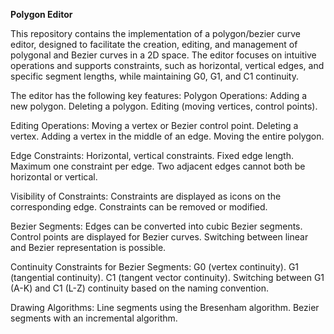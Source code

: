 **Polygon Editor**

This repository contains the implementation of a polygon/bezier curve editor, designed to facilitate the creation, editing, and management of polygonal and Bezier curves in a 2D space. The editor focuses on intuitive operations and supports constraints, such as horizontal, vertical edges, and specific segment lengths, while maintaining G0, G1, and C1 continuity.

The editor has the following key features:
Polygon Operations:
Adding a new polygon.
Deleting a polygon.
Editing (moving vertices, control points).

Editing Operations:
Moving a vertex or Bezier control point.
Deleting a vertex.
Adding a vertex in the middle of an edge.
Moving the entire polygon.

Edge Constraints:
Horizontal, vertical constraints.
Fixed edge length.
Maximum one constraint per edge.
Two adjacent edges cannot both be horizontal or vertical.

Visibility of Constraints:
Constraints are displayed as icons on the corresponding edge.
Constraints can be removed or modified.

Bezier Segments:
Edges can be converted into cubic Bezier segments.
Control points are displayed for Bezier curves.
Switching between linear and Bezier representation is possible.

Continuity Constraints for Bezier Segments:
G0 (vertex continuity).
G1 (tangential continuity).
C1 (tangent vector continuity).
Switching between G1 (A-K) and C1 (L-Z) continuity based on the naming convention.

Drawing Algorithms:
Line segments using the Bresenham algorithm.
Bezier segments with an incremental algorithm.
